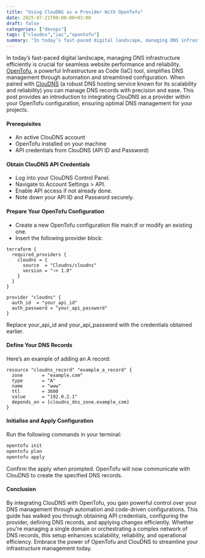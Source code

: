 ```yaml
---
title: "Using ClouDNS as a Provider With OpenTofu"
date: 2025-07-21T00:00:00+03:00
draft: false
categories: ["devops"]
tags: ["cloudns","iac","opentofu"]
summary: "In today’s fast-paced digital landscape, managing DNS infrastructure efficiently is crucial for seamless website performance and reliability. OpenTofu, a powerful Infrastructure as Code (IaC) tool, simplifies DNS management through automation and streamlined configuration. When paired with ClouDNS (a robust DNS hosting service known for its scalability and reliability) you can manage DNS records with precision and ease."
---
```


In today’s fast-paced digital landscape, managing DNS infrastructure efficiently is crucial for seamless website performance and reliability. [OpenTofu][1], a powerful Infrastructure as Code (IaC) tool, simplifies DNS management through automation and streamlined configuration. When paired with [ClouDNS][2] (a robust DNS hosting service known for its scalability and reliability) you can manage DNS records with precision and ease. This post provides an introduction to integrating ClouDNS as a provider within your OpenTofu configuration, ensuring optimal DNS management for your projects.

#### Prerequisites

- An active ClouDNS account
- OpenTofu installed on your machine
- API credentials from ClouDNS (API ID and Password)

#### Obtain ClouDNS API Credentials

- Log into your ClouDNS Control Panel.
- Navigate to Account Settings > API.
- Enable API access if not already done.
- Note down your API ID and Password securely.

#### Prepare Your OpenTofu Configuration

- Create a new OpenTofu configuration file main.tf or modify an existing one.
- Insert the following provider block:

```hcl
terraform {
  required_providers {
    cloudns = {
      source  = "Cloudns/cloudns"
      version = "~> 1.0"
    }
  }
}

provider "cloudns" {
  auth_id  = "your_api_id"
  auth_password = "your_api_password"
}
```

Replace your_api_id and your_api_password with the credentials obtained earlier.

#### Define Your DNS Records

Here’s an example of adding an A record:

```hcl
resource "cloudns_record" "example_a_record" {
  zone       = "example.com"
  type       = "A"
  name       = "www"
  ttl        = 3600
  value      = "192.0.2.1"
  depends_on = [cloudns_dns_zone.example_com]
}
```

#### Initialise and Apply Configuration

Run the following commands in your terminal:

```bash
opentofu init
opentofu plan
opentofu apply
```

Confirm the apply when prompted. OpenTofu will now communicate with ClouDNS to create the specified DNS records.

#### Conclusion

By integrating ClouDNS with OpenTofu, you gain powerful control over your DNS management through automation and code-driven configurations. This guide has walked you through obtaining API credentials, configuring the provider, defining DNS records, and applying changes efficiently. Whether you're managing a single domain or orchestrating a complex network of DNS records, this setup enhances scalability, reliability, and operational efficiency. Embrace the power of OpenTofu and ClouDNS to streamline your infrastructure management today.

[1]: https://opentofu.org
[2]: https://www.cloudns.net